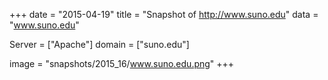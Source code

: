 
+++
date = "2015-04-19"
title = "Snapshot of http://www.suno.edu"
data = "www.suno.edu"

Server = ["Apache"]
domain = ["suno.edu"]

  image = "snapshots/2015_16/www.suno.edu.png"
+++
#
